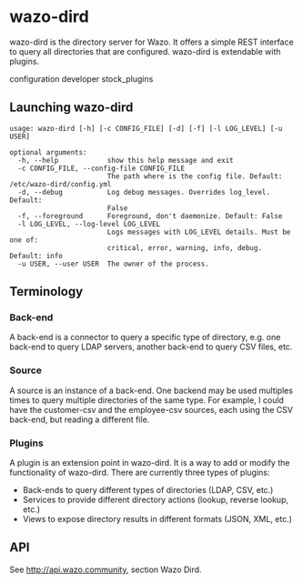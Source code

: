 # wazo-dird

wazo-dird is the directory server for Wazo. It offers a simple REST
interface to query all directories that are configured. wazo-dird is
extendable with plugins.

<div class="toctree">

configuration developer
    stock\_plugins

</div>

## Launching wazo-dird

    usage: wazo-dird [-h] [-c CONFIG_FILE] [-d] [-f] [-l LOG_LEVEL] [-u USER]
    
    optional arguments:
      -h, --help            show this help message and exit
      -c CONFIG_FILE, --config-file CONFIG_FILE
                            The path where is the config file. Default: /etc/wazo-dird/config.yml
      -d, --debug           Log debug messages. Overrides log_level. Default:
                            False
      -f, --foreground      Foreground, don't daemonize. Default: False
      -l LOG_LEVEL, --log-level LOG_LEVEL
                            Logs messages with LOG_LEVEL details. Must be one of:
                            critical, error, warning, info, debug. Default: info
      -u USER, --user USER  The owner of the process.

## Terminology

### Back-end

A back-end is a connector to query a specific type of directory, e.g.
one back-end to query LDAP servers, another back-end to query CSV files,
etc.

### Source

A source is an instance of a back-end. One backend may be used multiples
times to query multiple directories of the same type. For example, I
could have the customer-csv and the employee-csv sources, each using the
CSV back-end, but reading a different file.

### Plugins

A plugin is an extension point in wazo-dird. It is a way to add or
modify the functionality of wazo-dird. There are currently three types
of plugins:

  - Back-ends to query different types of directories (LDAP, CSV, etc.)
  - Services to provide different directory actions (lookup, reverse
    lookup, etc.)
  - Views to expose directory results in different formats (JSON, XML,
    etc.)

## API

See <http://api.wazo.community>, section Wazo Dird.
